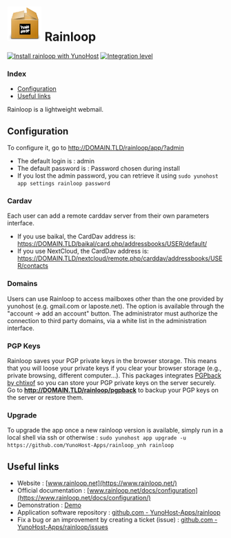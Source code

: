 # <img src="/images/yunohost_package.png" height="80px" alt="Package"> Rainloop

[![Install rainloop with YunoHost](https://install-app.yunohost.org/install-with-yunohost.png)](https://install-app.yunohost.org/?app=rainloop) [![Integration level](https://dash.yunohost.org/integration/rainloop.svg)](https://dash.yunohost.org/appci/app/rainloop)

### Index

- [Configuration](#Configuration)
- [Useful links](#useful-links)

Rainloop is a lightweight webmail.

## Configuration

To configure it, go to http://DOMAIN.TLD/rainloop/app/?admin

- The default login is : admin
- The default password is : Password chosen during install
- If you lost the admin password, you can retrieve it using ``sudo yunohost app settings rainloop password``

### Cardav
Each user can add a remote carddav server from their own parameters interface.

- If you use baikal, the CardDav address is: https://DOMAIN.TLD/baikal/card.php/addressbooks/USER/default/
- If you use NextCloud, the CardDav address is: https://DOMAIN.TLD/nextcloud/remote.php/carddav/addressbooks/USER/contacts

### Domains
Users can use Rainloop to access mailboxes other than the one provided by yunohost (e.g. gmail.com or laposte.net). The option is available through the "account -> add an account" button.
The administrator must authorize the connection to third party domains, via a white list in the administration interface.

### PGP Keys
Rainloop saves your PGP private keys in the browser storage. This means that you will loose your private keys if you clear your browser storage (e.g., private browsing, different computer...). This packages integrates [PGPback by chtixof](https://github.com/chtixof/pgpback_ynh) so you can store your PGP private keys on the server securely. Go to **http://DOMAIN.TLD/rainloop/pgpback** to backup your PGP keys on the server or restore them.

### Upgrade
To upgrade the app once a new rainloop version is available, simply run in a local shell via ssh or otherwise :
``sudo yunohost app upgrade -u https://github.com/YunoHost-Apps/rainloop_ynh rainloop``

## Useful links

+ Website : [www.rainloop.net](https://www.rainloop.net/)
+ Official documentation : [www.rainloop.net/docs/configuration](https://www.rainloop.net/docs/configuration/)
+ Demonstration : [Demo](https://mail.rainloop.net/)
+ Application software repository : [github.com - YunoHost-Apps/rainloop](https://github.com/YunoHost-Apps/rainloop_ynh)
+ Fix a bug or an improvement by creating a ticket (issue) : [github.com - YunoHost-Apps/rainloop/issues](https://github.com/YunoHost-Apps/rainloop_ynh/issues)
